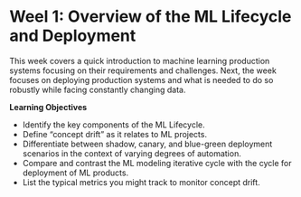 # Weel 1: Overview of the ML Lifecycle and Deployment
This week covers a quick introduction to machine learning production systems focusing on their requirements and challenges. Next, the week focuses on deploying production systems and what is needed to do so robustly while facing constantly changing data.

**Learning Objectives**
* Identify the key components of the ML Lifecycle.
* Define “concept drift” as it relates to ML projects.
* Differentiate between shadow, canary, and blue-green deployment scenarios in the context of varying degrees of automation.
* Compare and contrast the ML modeling iterative cycle with the cycle for deployment of ML products.
* List the typical metrics you might track to monitor concept drift.